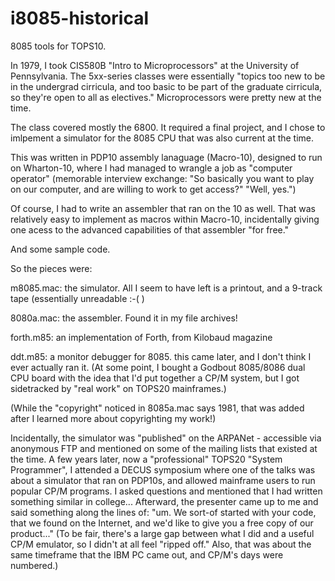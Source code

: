 # i8085-historical
8085 tools for TOPS10.

In 1979, I took CIS580B "Intro to Microprocessors" at the University of Pennsylvania.  The 5xx-series classes were essentially "topics too new to be in the undergrad cirricula, and too basic to be part of the graduate cirricula, so they're open to all as electives."  Microprocessors were pretty new at the time.

The class covered mostly the 6800.  It required a final project, and I chose to imlpement a simulator for the 8085 CPU that was also current at the time.

This was written in PDP10 assembly lanaguage (Macro-10), designed to run on Wharton-10, where I had managed to wrangle a job as "computer operator"  (memorable interview exchange: "So basically you want to play on our computer, and are willing to work to get access?"  "Well, yes.")

Of course, I had to write an assembler that ran on the 10 as well.  That was relatively easy to implement as macros within Macro-10, incidentally giving one acess to the advanced capabilities of that assembler "for free."

And some sample code.

So the pieces were:

m8085.mac: the simulator.  All I seem to have left is a printout, and a 9-track tape (essentially unreadable :-( )

8080a.mac: the assembler.  Found it in my file archives!

forth.m85: an implementation of Forth, from Kilobaud magazine

ddt.m85: a monitor debugger for 8085.  this came later, and I don't think I ever actually ran it.  (At some point, I bought a Godbout 8085/8086 dual CPU board with the idea that I'd put together a CP/M system, but I got sidetracked by "real work" on TOPS20 mainframes.)

(While the "copyright" noticed in 8085a.mac says 1981, that was added after I learned more about copyrighting my work!)

Incidentally, the simulator was "published" on the ARPANet - accessible via anonymous FTP and mentioned on some of the mailing lists that existed at the time.  A few years later, now a "professional" TOPS20 "System Programmer", I attended a DECUS symposium where one of the talks was about a simulator that ran on PDP10s, and allowed mainframe users to run popular CP/M programs.  I asked questions and mentioned that I had written something similar in college...  Afterward, the presenter came up to me and said something along the lines of: "um.  We sort-of started with your code, that we found on the Internet, and we'd like to give you a free copy of our product..." (To be fair, there's a large gap between what I did and a useful CP/M emulator, so I didn't at all feel "ripped off."  Also, that was about the same timeframe that the IBM PC came out, and CP/M's days were numbered.)

